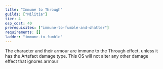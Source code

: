 ```yaml
---
title: "Immune to Through"
guilds: ["Militia"]
tier: 4
osp_cost: 40
prerequisites: ["immune-to-fumble-and-shatter"]
requirements: []
ladder: "immune-to-fumble"
---
```

The character and their armour are immune to the Through effect, unless it has the Artefact damage type. This OS will not alter any other damage effect that ignores armour